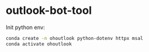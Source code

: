 # outlook-bot-tool

Init python env:

```sh
conda create -n ohoutlook python-dotenv httpx msal
conda activate ohoutlook
```